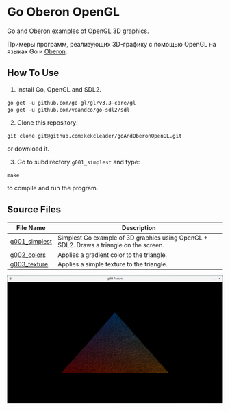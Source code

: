 # Go Oberon OpenGL

Go and [Oberon](https://freeoberon.su/en) examples of OpenGL 3D graphics.

Примеры программ, реализующих 3D-графику с помощью OpenGL на языках Go и [Oberon](https://freeoberon.su).

## How To Use
1. Install Go, OpenGL and SDL2.
```
go get -u github.com/go-gl/gl/v3.3-core/gl
go get -u github.com/veandco/go-sdl2/sdl
```

2. Clone this repository:
```
git clone git@github.com:kekcleader/goAndOberonOpenGL.git
```
or download it.

3. Go to subdirectory `g001_simplest` and type:
```
make
```
to compile and run the program.

## Source Files

| File Name | Description |
| --------- | ----------- |
| [g001\_simplest](g001_simplest) | Simplest Go example of 3D graphics using OpenGL + SDL2. Draws a triangle on the screen. |
| [g002\_colors](g002_colors) | Applies a gradient color to the triangle. |
| [g003\_texture](g003_texture) | Applies a simple texture to the triangle. |

![OpenGL-drawn textured triangle](g003_texture/screenshots/01.png)
